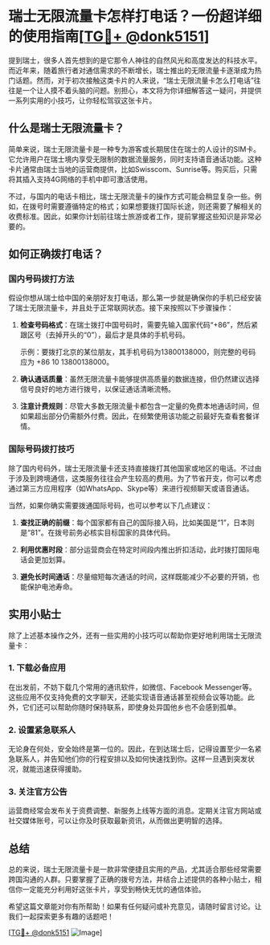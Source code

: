 # 瑞士无限流量卡怎样打电话？一份超详细的使用指南[[TG💪+ @donk5151](https://t.me/s/donk5151)]

提到瑞士，很多人首先想到的是它那令人神往的自然风光和高度发达的科技水平。而近年来，随着旅行者对通信需求的不断增长，瑞士推出的无限流量卡逐渐成为热门话题。然而，对于初次接触这类卡片的人来说，“瑞士无限流量卡怎么打电话”往往是一个让人摸不着头脑的问题。别担心，本文将为你详细解答这一疑问，并提供一系列实用的小技巧，让你轻松驾驭这张卡片。

## 什么是瑞士无限流量卡？

简单来说，瑞士无限流量卡是一种专为游客或长期居住在瑞士的人设计的SIM卡。它允许用户在瑞士境内享受无限制的数据流量服务，同时支持语音通话功能。这种卡片通常由瑞士当地的运营商提供，比如Swisscom、Sunrise等。购买后，只需将其插入支持4G网络的手机中即可激活使用。

不过，与国内的电话卡相比，瑞士无限流量卡的操作方式可能会稍显复杂一些。例如，在拨号时需要遵循特定的格式；如果想要拨打国际长途，则还需要了解相关的收费标准。因此，如果你计划前往瑞士旅游或者工作，提前掌握这些知识是非常必要的。

## 如何正确拨打电话？

### 国内号码拨打方法

假设你想从瑞士给中国的亲朋好友打电话，那么第一步就是确保你的手机已经安装了瑞士无限流量卡，并且处于正常联网状态。接下来按照以下步骤操作：

1. **检查号码格式**：在瑞士拨打中国号码时，需要先输入国家代码“+86”，然后紧跟区号（去掉开头的“0”），最后才是具体的手机号码。
   
   示例：要拨打北京的某位朋友，其手机号码为13800138000，则完整的号码应为 +86 10 13800138000。
   
2. **确认通话质量**：虽然无限流量卡能够提供高质量的数据连接，但仍然建议选择信号良好的地方进行拨号，以保证通话清晰流畅。

3. **注意计费规则**：尽管大多数无限流量卡都包含一定量的免费本地通话时间，但如果超出部分仍需额外付费。因此，在频繁使用该功能之前最好先查看套餐详情。

### 国际号码拨打技巧

除了国内号码外，瑞士无限流量卡还支持直接拨打其他国家或地区的电话。不过由于涉及到跨境通信，这类服务往往会产生较高的费用。为了节省开支，你可以考虑通过第三方应用程序（如WhatsApp、Skype等）来进行视频聊天或语音通话。

当然，如果你确实需要拨通国际号码，也可以参考以下几点建议：

1. **查找正确的前缀**：每个国家都有自己的国际接入码，比如美国是“1”，日本则是“81”。在拨号前务必核实目标国家的具体代码。
   
2. **利用优惠时段**：部分运营商会在特定时间段内推出折扣活动，此时拨打国际电话会更加划算。

3. **避免长时间通话**：尽量缩短每次通话的时间，这样既能减少不必要的开销，也能保护电池寿命。

## 实用小贴士

除了上述基本操作之外，还有一些实用的小技巧可以帮助你更好地利用瑞士无限流量卡：

### 1. 下载必备应用
在出发前，不妨下载几个常用的通讯软件，如微信、Facebook Messenger等。这些应用不仅支持免费的文字聊天，还能实现语音通话甚至视频会议等功能。此外，它们还可以帮助你随时保持联系，即使身处异国他乡也不会感到孤单。

### 2. 设置紧急联系人
无论身在何处，安全始终是第一位的。因此，在到达瑞士后，记得设置至少一名紧急联系人，并告知他们你的行程安排以及如何快速找到你。这样一旦遇到突发状况，就能迅速获得援助。

### 3. 关注官方公告
运营商经常会发布关于资费调整、新服务上线等方面的消息。定期关注官方网站或社交媒体账号，可以让你及时获取最新资讯，从而做出更明智的选择。

## 总结

总的来说，瑞士无限流量卡是一款非常便捷且实用的产品，尤其适合那些经常需要跨国沟通的人群。只要掌握了正确的拨号方法，并结合上述提供的各种小贴士，相信你一定能充分利用好这张卡片，享受到畅快无忧的通信体验。

希望这篇文章能对你有所帮助！如果有任何疑问或补充意见，请随时留言讨论。让我们一起探索更多有趣的话题吧！

[[TG💪+ @donk5151](https://t.me/s/donk5151) ![Image](https://i.postimg.cc/rwNCRYN7/Snipaste-2025-04-30-17-27-05.png)]